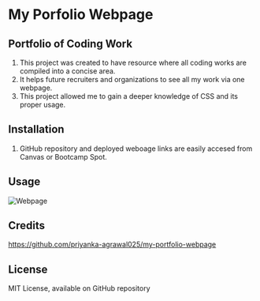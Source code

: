 # My Porfolio Webpage
## Portfolio of Coding Work
1. This project was created to have resource where all coding works are compiled into a concise area.
2. It helps future recruiters and organizations to see all my work via one webpage.
3. This project allowed me to gain a deeper knowledge of CSS and its proper usage.

## Installation

1. GitHub repository and deployed weboage links are easily accesed from Canvas or Bootcamp Spot. 

## Usage

![Webpage](assets/webpage-screenshot.png)

## Credits

https://github.com/priyanka-agrawal025/my-portfolio-webpage

## License

MIT License, available on GitHub repository
